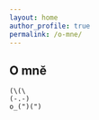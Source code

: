 ```yaml
---
layout: home
author_profile: true
permalink: /o-mne/
---
```


## O mně
```
(\(\
(-.-)
o_(")(")
```

